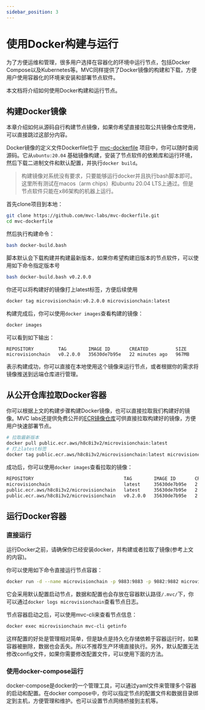 ```yaml
---
sidebar_position: 3
---
```


# 使用Docker构建与运行

为了方便运维和管理，很多用户选择在容器化的环境中运行节点，包括Docker
Compose以及Kubernetes等。MVC同样提供了Docker镜像的构建和下载，方便用户使用容器化的环境来安装和部署节点软件。

本文档将介绍如何使用Docker构建和运行节点。

## 构建Docker镜像

本章介绍如何从源码自行构建节点镜像，如果你希望直接拉取公共镜像仓库使用，可以直接跳过这部分内容。

Docker镜像的定义文件Dockerfile位于 [mvc-dockerfile](https://github.com/mvc-labs/mvc-dockerfile)
项目中，你可以随时查阅源码。它从`ubuntu:20.04`
基础镜像构建，安装了节点软件的依赖库和运行环境，然后下载二进制文件和默认配置，并执行`docker build`。

> 构建镜像对系统没有要求，只要能够运行docker并且执行bash脚本即可。这里所有测试在macos（arm chips）和ubuntu 20.04
> LTS上通过。但是节点软件只能在x86架构的机器上运行。

首先clone项目到本地：

```bash
git clone https://github.com/mvc-labs/mvc-dockerfile.git
cd mvc-dockerfile
```

然后执行构建命令：

```bash
bash docker-build.bash 
```

脚本默认会下载构建并构建最新版本，如果你希望构建旧版本的节点软件，可以使用如下命令指定版本号

```bash
bash docker-build.bash v0.2.0.0
```

你还可以将构建好的镜像打上latest标签，方便后续使用

```bash
docker tag microvisionchain:v0.2.0.0 microvisionchain:latest
```

构建完成后，你可以使用`docker images`查看构建的镜像：

```bash
docker images
```

可以看到如下输出：

```text
REPOSITORY         TAG        IMAGE ID       CREATED          SIZE
microvisionchain   v0.2.0.0   35630de7b95e   22 minutes ago   967MB
```

表示构建成功，你可以直接在本地使用这个镜像来运行节点，或者根据你的需求将镜像推送到远端仓库进行管理。

## 从公开仓库拉取Docker容器

你可以根据上文的构建步骤构建Docker镜像，也可以直接拉取我们构建好的镜像。MVC
labs还提供免费公开的[ECR镜像仓库](https://gallery.ecr.aws/h8c8i3v2/microvisionchain)可供直接拉取构建好的镜像，方便用户快速部署节点。

```bash
# 拉取最新版本
docker pull public.ecr.aws/h8c8i3v2/microvisionchain:latest
# 打上latest标签
docker tag public.ecr.aws/h8c8i3v2/microvisionchain:latest microvisionchain:latest
```

成功后，你可以使用`docker images`查看拉取的镜像：

```bash
REPOSITORY                                 TAG        IMAGE ID       CREATED       SIZE
microvisionchain                           latest     35630de7b95e   2 hours ago   967MB
public.ecr.aws/h8c8i3v2/microvisionchain   latest     35630de7b95e   2 hours ago   967MB
public.ecr.aws/h8c8i3v2/microvisionchain   v0.2.0.0   35630de7b95e   2 hours ago   967MB
```

## 运行Docker容器

### 直接运行

运行Docker之前，请确保你已经安装docker，并构建或者拉取了镜像(参考上文的内容)。

你可以使用如下命令直接运行节点容器：

```bash
docker run -d --name microvisionchain -p 9883:9883 -p 9882:9882 microvisionchain:latest
```

它会采用默认配置启动节点，数据和配置也会存放在容器默认路径`/.mvc/`下，你可以通过`docker logs microvisionchain`查看节点日志。

节点容器启动之后，可以使用mvc-cli来查看节点信息：

```bash
docker exec microvisionchain mvc-cli getinfo
```

这样配置的好处是管理相对简单，但是缺点是持久化存储依赖于容器运行时，如果容器被删除，数据也会丢失。所以不推荐生产环境直接执行。另外，默认配置无法修改config文件，如果你需要修改配置文件，可以使用下面的方法。

### 使用docker-compose运行

docker-compose是docker的一个管理工具，可以通过yaml文件来管理多个容器的启动和配置。在docker
compose中，你可以指定节点的配置文件和数据目录绑定到主机，方便管理和维护。也可以设置节点网络桥接到主机等。



